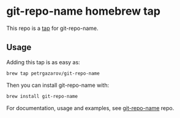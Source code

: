 # git-repo-name homebrew tap

This repo is a [tap](https://docs.brew.sh/Taps) for git-repo-name.

## Usage

Adding this tap is as easy as:

```bash
brew tap petrgazarov/git-repo-name
```

Then you can install git-repo-name with:

```bash
brew install git-repo-name
```

For documentation, usage and examples, see [git-repo-name](https://github.com/petrgazarov/git-repo-name) repo.
